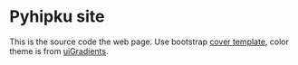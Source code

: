 # Pyhipku site

This is the source code the web page. Use bootstrap [cover template][], color theme is
from [uiGradients][].

[cover template]: http://getbootstrap.com/examples/cover/
[uiGradients]: https://github.com/Ghosh/uiGradients